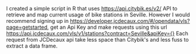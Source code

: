 I created a simple script in R that uses https://api.citybik.es/v2/ API to retrieve and map current usage of bike stations in Seville.
However I would recommend signing up in https://developer.jcdecaux.com/#/opendata/vls?page=getstarted, get an Api Key and make requests using this url https://api.jcdecaux.com/vls/v1/stations?contract=Seville&apiKey={}
Each request from JCDecaux api take less space than Citybik's and less fuss to extract a data frame. 
